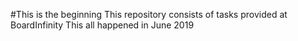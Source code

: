 #This is the beginning
This repository consists of tasks provided at BoardInfinity
This all happened in June 2019
